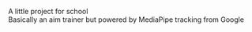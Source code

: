 A little project for school<br>
Basically an aim trainer but powered by MediaPipe tracking from Google
